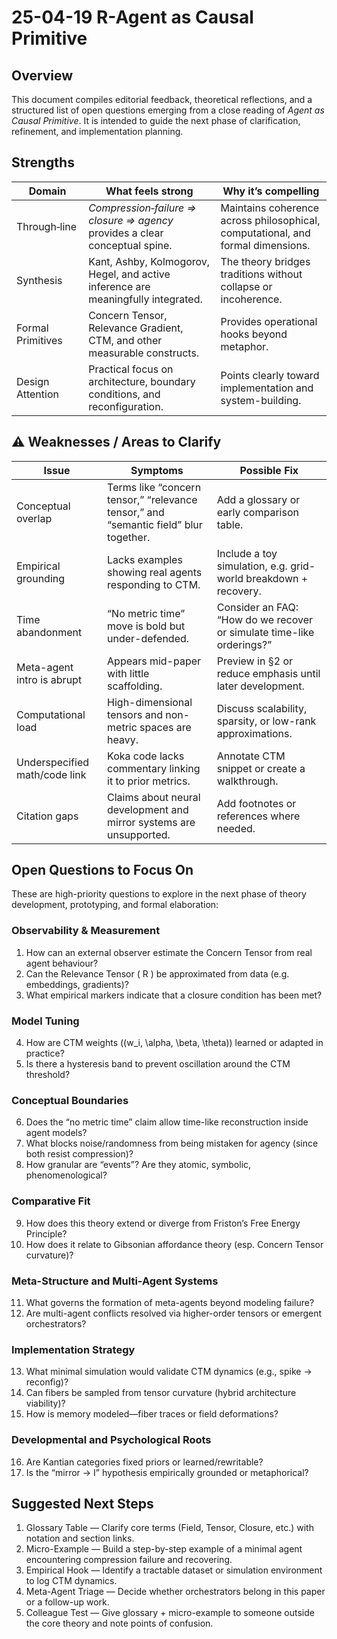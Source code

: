 # 25-04-19 R-Agent as Causal Primitive 

## Overview
This document compiles editorial feedback, theoretical reflections, and a structured list of open questions emerging from a close reading of *Agent as Causal Primitive*. It is intended to guide the next phase of clarification, refinement, and implementation planning.

## Strengths

| Domain | What feels strong | Why it’s compelling |
|--------|------------------|---------------------|
| Through‑line | *Compression‑failure ⇒ closure ⇒ agency* provides a clear conceptual spine. | Maintains coherence across philosophical, computational, and formal dimensions. |
| Synthesis | Kant, Ashby, Kolmogorov, Hegel, and active inference are meaningfully integrated. | The theory bridges traditions without collapse or incoherence. |
| Formal Primitives | Concern Tensor, Relevance Gradient, CTM, and other measurable constructs. | Provides operational hooks beyond metaphor. |
| Design Attention | Practical focus on architecture, boundary conditions, and reconfiguration. | Points clearly toward implementation and system-building. |

## ⚠️ Weaknesses / Areas to Clarify

| Issue | Symptoms | Possible Fix |
|-------|----------|--------------|
| Conceptual overlap | Terms like “concern tensor,” “relevance tensor,” and “semantic field” blur together. | Add a glossary or early comparison table. |
| Empirical grounding | Lacks examples showing real agents responding to CTM. | Include a toy simulation, e.g. grid-world breakdown + recovery. |
| Time abandonment | “No metric time” move is bold but under-defended. | Consider an FAQ: “How do we recover or simulate time-like orderings?” |
| Meta-agent intro is abrupt | Appears mid-paper with little scaffolding. | Preview in §2 or reduce emphasis until later development. |
| Computational load | High-dimensional tensors and non-metric spaces are heavy. | Discuss scalability, sparsity, or low-rank approximations. |
| Underspecified math/code link | Koka code lacks commentary linking it to prior metrics. | Annotate CTM snippet or create a walkthrough. |
| Citation gaps | Claims about neural development and mirror systems are unsupported. | Add footnotes or references where needed. |

##  Open Questions to Focus On

These are high-priority questions to explore in the next phase of theory development, prototyping, and formal elaboration:
### Observability & Measurement
1. How can an external observer estimate the Concern Tensor from real agent behaviour?
2. Can the Relevance Tensor \( R \) be approximated from data (e.g. embeddings, gradients)?
3. What empirical markers indicate that a closure condition has been met?
### Model Tuning
4. How are CTM weights \((w_i, \alpha, \beta, \theta)\) learned or adapted in practice?
5. Is there a hysteresis band to prevent oscillation around the CTM threshold?
### Conceptual Boundaries
6. Does the “no metric time” claim allow time-like reconstruction inside agent models?
7. What blocks noise/randomness from being mistaken for agency (since both resist compression)?
8. How granular are “events”? Are they atomic, symbolic, phenomenological?
### Comparative Fit
9. How does this theory extend or diverge from Friston’s Free Energy Principle?
10. How does it relate to Gibsonian affordance theory (esp. Concern Tensor curvature)?
### Meta-Structure and Multi-Agent Systems
11. What governs the formation of meta-agents beyond modeling failure?
12. Are multi-agent conflicts resolved via higher-order tensors or emergent orchestrators?
### Implementation Strategy
13. What minimal simulation would validate CTM dynamics (e.g., spike → reconfig)?
14. Can fibers be sampled from tensor curvature (hybrid architecture viability)?
15. How is memory modeled—fiber traces or field deformations?
### Developmental and Psychological Roots
16. Are Kantian categories fixed priors or learned/rewritable?
17. Is the “mirror → I” hypothesis empirically grounded or metaphorical?

## Suggested Next Steps
1. Glossary Table — Clarify core terms (Field, Tensor, Closure, etc.) with notation and section links.
2. Micro-Example — Build a step-by-step example of a minimal agent encountering compression failure and recovering.
3. Empirical Hook — Identify a tractable dataset or simulation environment to log CTM dynamics.
4. Meta-Agent Triage — Decide whether orchestrators belong in this paper or a follow-up work.
5. Colleague Test — Give glossary + micro-example to someone outside the core theory and note points of confusion.



